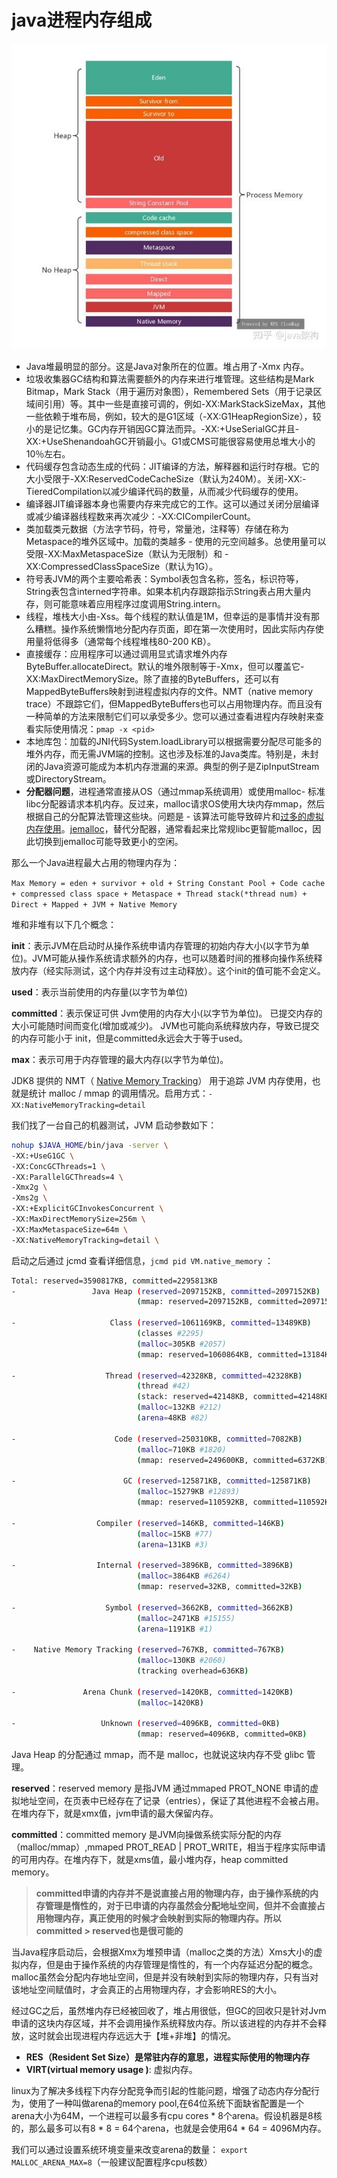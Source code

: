 # java进程内存组成

![img](java%E8%BF%9B%E7%A8%8B%E5%86%85%E5%AD%98%E5%8D%A0%E7%94%A8/aHR0cHM6Ly9waWMxLnpoaW1nLmNvbS84MC92Mi0yODlmZTE5NDA0M2NiOTQ3MjE2OGE1YTczZmQ1ZmYwY18xNDQwdy5qcGc)

* Java堆最明显的部分。这是Java对象所在的位置。堆占用了-Xmx 内存。
* 垃圾收集器GC结构和算法需要额外的内存来进行堆管理。这些结构是Mark Bitmap，Mark Stack（用于遍历对象图），Remembered Sets（用于记录区域间引用）等。其中一些是直接可调的，例如-XX:MarkStackSizeMax，其他一些依赖于堆布局，例如，较大的是G1区域（-XX:G1HeapRegionSize），较小的是记忆集。GC内存开销因GC算法而异。-XX:+UseSerialGC并且-XX:+UseShenandoahGC开销最小。G1或CMS可能很容易使用总堆大小的10％左右。
* 代码缓存包含动态生成的代码：JIT编译的方法，解释器和运行时存根。它的大小受限于-XX:ReservedCodeCacheSize（默认为240M）。关闭-XX:-TieredCompilation以减少编译代码的数量，从而减少代码缓存的使用。
* 编译器JIT编译器本身也需要内存来完成它的工作。这可以通过关闭分层编译或减少编译器线程数来再次减少：-XX:CICompilerCount。
* 类加载类元数据（方法字节码，符号，常量池，注释等）存储在称为Metaspace的堆外区域中。加载的类越多 - 使用的元空间越多。总使用量可以受限-XX:MaxMetaspaceSize（默认为无限制）和 -XX:CompressedClassSpaceSize（默认为1G）。
* 符号表JVM的两个主要哈希表：Symbol表包含名称，签名，标识符等，String表包含interned字符串。如果本机内存跟踪指示String表占用大量内存，则可能意味着应用程序过度调用String.intern。
* 线程，堆栈大小由-Xss。每个线程的默认值是1M，但幸运的是事情并没有那么糟糕。操作系统懒惰地分配内存页面，即在第一次使用时，因此实际内存使用量将低得多（通常每个线程堆栈80-200 KB）。
* 直接缓存：应用程序可以通过调用显式请求堆外内存ByteBuffer.allocateDirect。默认的堆外限制等于-Xmx，但可以覆盖它-XX:MaxDirectMemorySize。除了直接的ByteBuffers，还可以有MappedByteBuffers映射到进程虚拟内存的文件。NMT（native memory trace）不跟踪它们，但MappedByteBuffers也可以占用物理内存。而且没有一种简单的方法来限制它们可以承受多少。您可以通过查看进程内存映射来查看实际使用情况：`pmap -x <pid>`
* 本地库包：加载的JNI代码System.loadLibrary可以根据需要分配尽可能多的堆外内存，而无需JVM端的控制。这也涉及标准的Java类库。特别是，未封闭的Java资源可能成为本机内存泄漏的来源。典型的例子是ZipInputStream或DirectoryStream。
* **分配器问题**，进程通常直接从OS（通过mmap系统调用）或使用malloc- 标准libc分配器请求本机内存。反过来，malloc请求OS使用大块内存mmap，然后根据自己的分配算法管理这些块。问题是 - 该算法可能导致碎片和[过多的虚拟内存使用](https://www.ibm.com/developerworks/community/blogs/kevgrig/entry/linux_glibc_2_10_rhel_6_malloc_may_show_excessive_virtual_memory_usage?lang=en)。[jemalloc](http://jemalloc.net/)，替代分配器，通常看起来比常规libc更智能malloc，因此切换到jemalloc可能导致更小的空闲。

那么一个Java进程最大占用的物理内存为：

`Max Memory = eden + survivor + old + String Constant Pool + Code cache + compressed class space + Metaspace + Thread stack(*thread num) + Direct + Mapped + JVM + Native Memory`



堆和非堆有以下几个概念：

**init**：表示JVM在启动时从操作系统申请内存管理的初始内存大小(以字节为单位)。JVM可能从操作系统请求额外的内存，也可以随着时间的推移向操作系统释放内存（经实际测试，这个内存并没有过主动释放）。这个init的值可能不会定义。

**used**：表示当前使用的内存量(以字节为单位)

**committed**：表示保证可供 Jvm使用的内存大小(以字节为单位)。 已提交内存的大小可能随时间而变化(增加或减少)。 JVM也可能向系统释放内存，导致已提交的内存可能小于 init，但是committed永远会大于等于used。

**max**：表示可用于内存管理的最大内存(以字节为单位)。



JDK8 提供的 NMT（ [Native Memory Tracking](https://link.jianshu.com/?t=https%3A%2F%2Fdocs.oracle.com%2Fjavase%2F8%2Fdocs%2Ftechnotes%2Fguides%2Ftroubleshoot%2Ftooldescr007.html)） 用于追踪 JVM 内存使用，也就是统计 malloc / mmap 的调用情况。启用方式：`-XX:NativeMemoryTracking=detail`

我们找了一台自己的机器测试，JVM 启动参数如下：

```sh
nohup $JAVA_HOME/bin/java -server \
-XX:+UseG1GC \
-XX:ConcGCThreads=1 \
-XX:ParallelGCThreads=4 \
-Xmx2g \
-Xms2g \
-XX:+ExplicitGCInvokesConcurrent \
-XX:MaxDirectMemorySize=256m \
-XX:MaxMetaspaceSize=64m \
-XX:NativeMemoryTracking=detail \
```

启动之后通过 jcmd 查看详细信息，`jcmd pid VM.native_memory` ：

```sh
Total: reserved=3590817KB, committed=2295813KB
-                 Java Heap (reserved=2097152KB, committed=2097152KB)
                            (mmap: reserved=2097152KB, committed=2097152KB)

-                     Class (reserved=1061169KB, committed=13489KB)
                            (classes #2295)
                            (malloc=305KB #2057)
                            (mmap: reserved=1060864KB, committed=13184KB)

-                    Thread (reserved=42328KB, committed=42328KB)
                            (thread #42)
                            (stack: reserved=42148KB, committed=42148KB)
                            (malloc=132KB #212)
                            (arena=48KB #82)

-                      Code (reserved=250310KB, committed=7082KB)
                            (malloc=710KB #1820)
                            (mmap: reserved=249600KB, committed=6372KB)

-                        GC (reserved=125871KB, committed=125871KB)
                            (malloc=15279KB #12893)
                            (mmap: reserved=110592KB, committed=110592KB)

-                  Compiler (reserved=146KB, committed=146KB)
                            (malloc=15KB #77)
                            (arena=131KB #3)

-                  Internal (reserved=3896KB, committed=3896KB)
                            (malloc=3864KB #6264)
                            (mmap: reserved=32KB, committed=32KB)

-                    Symbol (reserved=3662KB, committed=3662KB)
                            (malloc=2471KB #15155)
                            (arena=1191KB #1)

-    Native Memory Tracking (reserved=767KB, committed=767KB)
                            (malloc=130KB #2060)
                            (tracking overhead=636KB)

-               Arena Chunk (reserved=1420KB, committed=1420KB)
                            (malloc=1420KB)

-                   Unknown (reserved=4096KB, committed=0KB)
                            (mmap: reserved=4096KB, committed=0KB)

```

Java Heap 的分配通过 mmap，而不是 malloc，也就说这块内存不受 glibc 管理。

**reserved**：reserved memory 是指JVM 通过mmaped PROT_NONE 申请的虚拟地址空间，在页表中已经存在了记录（entries），保证了其他进程不会被占用。在堆内存下，就是xmx值，jvm申请的最大保留内存。

**committed**：committed memory 是JVM向操做系统实际分配的内存（malloc/mmap）,mmaped PROT_READ | PROT_WRITE，相当于程序实际申请的可用内存。在堆内存下，就是xms值，最小堆内存，heap committed memory。

> **committed申请的内存并不是说直接占用的物理内存，由于操作系统的内存管理是惰性的，对于已申请的内存虽然会分配地址空间，但并不会直接占用物理内存，真正使用的时候才会映射到实际的物理内存。所以committed > reserved也是很可能的**



当Java程序启动后，会根据Xmx为堆预申请（malloc之类的方法）Xms大小的虚拟内存，但是由于操作系统的内存管理是惰性的，有一个内存延迟分配的概念。malloc虽然会分配内存地址空间，但是并没有映射到实际的物理内存，只有当对该地址空间赋值时，才会真正的占用物理内存，才会影响RES的大小。

经过GC之后，虽然堆内存已经被回收了，堆占用很低，但GC的回收只是针对Jvm申请的这块内存区域，并不会调用操作系统释放内存。所以该进程的内存并不会释放，这时就会出现进程内存远远大于【堆+非堆】的情况。

* **RES（Resident Set Size）是常驻内存的意思，进程实际使用的物理内存**
* **VIRT(virtual memory usage )**: 虚拟内存。





linux为了解决多线程下内存分配竞争而引起的性能问题，增强了动态内存分配行为，使用了一种叫做arena的memory pool,在64位系统下面缺省配置是一个arena大小为64M，一个进程可以最多有cpu cores * 8个arena。假设机器是8核的，那么最多可以有8 * 8 = 64个arena，也就是会使用64 * 64 = 4096M内存。

我们可以通过设置系统环境变量来改变arena的数量： `export MALLOC_ARENA_MAX=8`（一般建议配置程序cpu核数）
